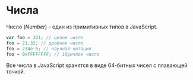 # Числа
Число (*Number*) - один из примитивных типов в JavaScript.
```javascript
var foo = 321; // целое число
foo = 21.32; // дробное число
foo = 234e-5; // научная нотация
foo = 0xFFFFFFFF; // 16ричное число
```
Все числа в JavaScript хранятся в виде 64-битных чисел с плавающей точкой.
